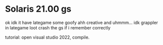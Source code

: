 # Solaris 21.00 gs

ok idk it have lategame some goofy ahh creative and uhmmm... idk
grappler in lategame loot crash the gs if i remember correctly

tutorial:
open visual studio 2022,
compile.
